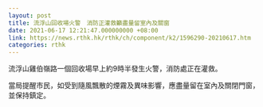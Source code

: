 ```yaml
---
layout: post
title: 流浮山回收場火警　消防正灌救籲盡量留室內及關窗
date: 2021-06-17 12:21:47.000000000 +08:00
link: https://news.rthk.hk/rthk/ch/component/k2/1596290-20210617.htm
categories: rthk
---
```


流浮山雞伯嶺路一個回收場早上約9時半發生火警，消防處正在灌救。

當局提醒市民，如受到隨風飄散的煙霧及異味影響，應盡量留在室內及關閉門窗，並保持鎮定。
